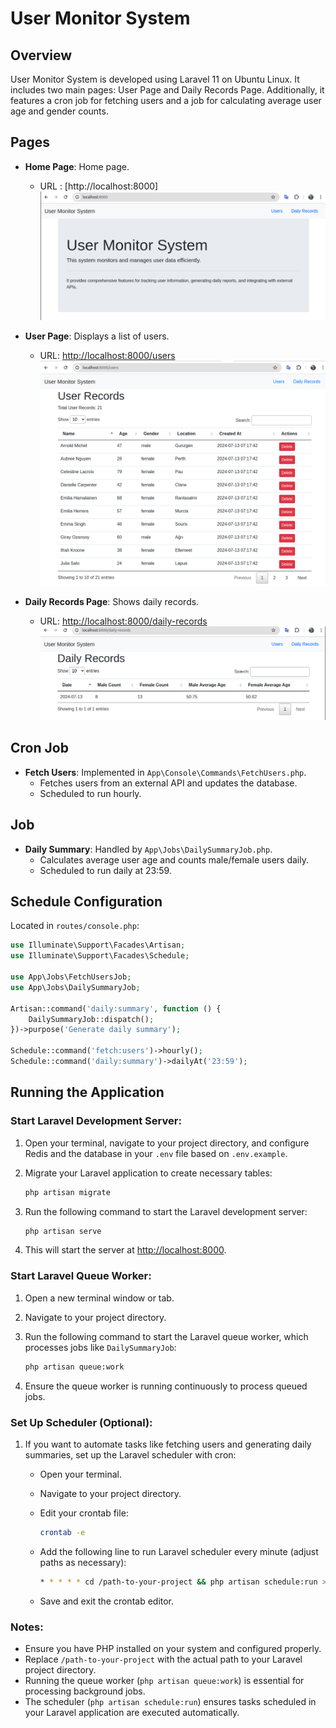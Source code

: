 # User Monitor System

## Overview

User Monitor System is developed using Laravel 11 on Ubuntu Linux. It includes two main pages: User Page and Daily Records Page. Additionally, it features a cron job for fetching users and a job for calculating average user age and gender counts.

## Pages

- **Home Page**: Home page.
  - URL : [http://localhost:8000]
  ![Home Page](public/uploads/home.png)

- **User Page**: Displays a list of users.
  - URL: [http://localhost:8000/users](http://localhost:8000/users)
  ![Home Page](public/uploads/users.png)

- **Daily Records Page**: Shows daily records.
  - URL: [http://localhost:8000/daily-records](http://localhost:8000/daily-records)
  ![Home Page](public/uploads/daily_records.png)

## Cron Job

- **Fetch Users**: Implemented in `App\Console\Commands\FetchUsers.php`.
  - Fetches users from an external API and updates the database.
  - Scheduled to run hourly.

## Job

- **Daily Summary**: Handled by `App\Jobs\DailySummaryJob.php`.
  - Calculates average user age and counts male/female users daily.
  - Scheduled to run daily at 23:59.

## Schedule Configuration

Located in `routes/console.php`:

```php
use Illuminate\Support\Facades\Artisan;
use Illuminate\Support\Facades\Schedule;

use App\Jobs\FetchUsersJob;
use App\Jobs\DailySummaryJob;

Artisan::command('daily:summary', function () {
    DailySummaryJob::dispatch();
})->purpose('Generate daily summary');

Schedule::command('fetch:users')->hourly();
Schedule::command('daily:summary')->dailyAt('23:59');
```

## Running the Application

### Start Laravel Development Server:

1. Open your terminal, navigate to your project directory, and configure Redis and the database in your `.env` file based on `.env.example`.

2. Migrate your Laravel application to create necessary tables:
  
    ```bash
    php artisan migrate
    ```
2. Run the following command to start the Laravel development server:

    ```bash
    php artisan serve
    ```

3. This will start the server at [http://localhost:8000](http://localhost:8000).

### Start Laravel Queue Worker:

1. Open a new terminal window or tab.
2. Navigate to your project directory.
3. Run the following command to start the Laravel queue worker, which processes jobs like `DailySummaryJob`:

    ```bash
    php artisan queue:work
    ```

4. Ensure the queue worker is running continuously to process queued jobs.

### Set Up Scheduler (Optional):

1. If you want to automate tasks like fetching users and generating daily summaries, set up the Laravel scheduler with cron:
   
   - Open your terminal.
   - Navigate to your project directory.
   - Edit your crontab file:

     ```bash
     crontab -e
     ```

   - Add the following line to run Laravel scheduler every minute (adjust paths as necessary):

     ```bash
     * * * * * cd /path-to-your-project && php artisan schedule:run >> /dev/null 2>&1
     ```

   - Save and exit the crontab editor.

### Notes:

- Ensure you have PHP installed on your system and configured properly.
- Replace `/path-to-your-project` with the actual path to your Laravel project directory.
- Running the queue worker (`php artisan queue:work`) is essential for processing background jobs.
- The scheduler (`php artisan schedule:run`) ensures tasks scheduled in your Laravel application are executed automatically.
